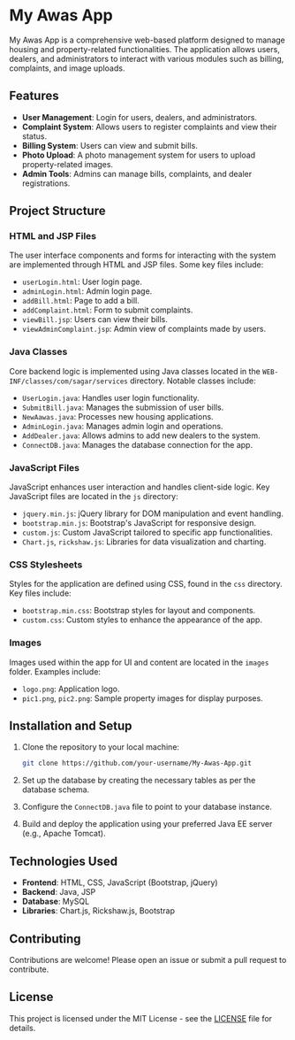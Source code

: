 # My Awas App

My Awas App is a comprehensive web-based platform designed to manage housing and property-related functionalities. The application allows users, dealers, and administrators to interact with various modules such as billing, complaints, and image uploads.

## Features

- **User Management**: Login for users, dealers, and administrators.
- **Complaint System**: Allows users to register complaints and view their status.
- **Billing System**: Users can view and submit bills.
- **Photo Upload**: A photo management system for users to upload property-related images.
- **Admin Tools**: Admins can manage bills, complaints, and dealer registrations.

## Project Structure

### HTML and JSP Files

The user interface components and forms for interacting with the system are implemented through HTML and JSP files. Some key files include:

- `userLogin.html`: User login page.
- `adminLogin.html`: Admin login page.
- `addBill.html`: Page to add a bill.
- `addComplaint.html`: Form to submit complaints.
- `viewBill.jsp`: Users can view their bills.
- `viewAdminComplaint.jsp`: Admin view of complaints made by users.

### Java Classes

Core backend logic is implemented using Java classes located in the `WEB-INF/classes/com/sagar/services` directory. Notable classes include:

- `UserLogin.java`: Handles user login functionality.
- `SubmitBill.java`: Manages the submission of user bills.
- `NewAawas.java`: Processes new housing applications.
- `AdminLogin.java`: Manages admin login and operations.
- `AddDealer.java`: Allows admins to add new dealers to the system.
- `ConnectDB.java`: Manages the database connection for the app.

### JavaScript Files

JavaScript enhances user interaction and handles client-side logic. Key JavaScript files are located in the `js` directory:

- `jquery.min.js`: jQuery library for DOM manipulation and event handling.
- `bootstrap.min.js`: Bootstrap's JavaScript for responsive design.
- `custom.js`: Custom JavaScript tailored to specific app functionalities.
- `Chart.js`, `rickshaw.js`: Libraries for data visualization and charting.

### CSS Stylesheets

Styles for the application are defined using CSS, found in the `css` directory. Key files include:

- `bootstrap.min.css`: Bootstrap styles for layout and components.
- `custom.css`: Custom styles to enhance the appearance of the app.

### Images

Images used within the app for UI and content are located in the `images` folder. Examples include:

- `logo.png`: Application logo.
- `pic1.png`, `pic2.png`: Sample property images for display purposes.

## Installation and Setup

1. Clone the repository to your local machine:

    ```bash
    git clone https://github.com/your-username/My-Awas-App.git
    ```

2. Set up the database by creating the necessary tables as per the database schema.
3. Configure the `ConnectDB.java` file to point to your database instance.
4. Build and deploy the application using your preferred Java EE server (e.g., Apache Tomcat).

## Technologies Used

- **Frontend**: HTML, CSS, JavaScript (Bootstrap, jQuery)
- **Backend**: Java, JSP
- **Database**: MySQL
- **Libraries**: Chart.js, Rickshaw.js, Bootstrap

## Contributing

Contributions are welcome! Please open an issue or submit a pull request to contribute.

## License

This project is licensed under the MIT License - see the [LICENSE](LICENSE) file for details.
